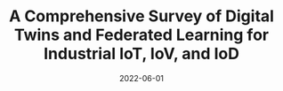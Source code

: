 ---
title: "A Comprehensive Survey of Digital Twins and Federated Learning for Industrial IoT, IoV, and IoD"
collection: publications
category: manuscripts
permalink: /publication/2022-06-01-survey-digital-twins-federated-learning
excerpt: 'Survey of digital twins and federated learning in industrial applications.'
date: 2022-06-01
venue: 'Applied System Innovation'
paperurl: 'https://www.mdpi.com/2571-5577/5/3/56'
citation: 'Jamil, S., Rahman, M. U., Fawad. (2022). &quot;A Comprehensive Survey of Digital Twins and Federated Learning for IIoT, IoV, and IoD.&quot; <i>Applied System Innovation</i>. 5(3):56.'
---
